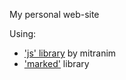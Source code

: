 My personal web-site

Using:

* ['js' library](https://github.com/mitranim/js/) by mitranim
* ['marked'](https://github.com/markedjs/marked) library